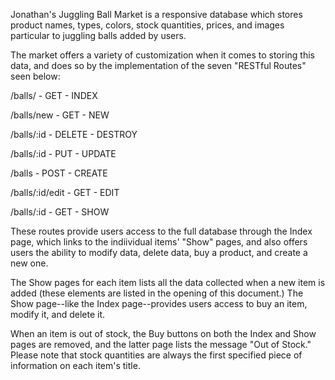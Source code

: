 Jonathan's Juggling Ball Market is a responsive database which stores product names, types, colors, stock quantities, prices, and images particular to juggling balls added by users. 

The market offers a variety of customization when it comes to storing this data, and does so by the implementation of the seven "RESTful Routes" seen below:

/balls/ - GET - INDEX

/balls/new - GET - NEW

/balls/:id - DELETE - DESTROY

/balls/:id - PUT - UPDATE

/balls - POST - CREATE

/balls/:id/edit - GET - EDIT

/balls/:id - GET - SHOW


These routes provide users access to the full database through the Index page, which links to the indiividual items' "Show" pages, and also offers users the ability to modify data, delete data, buy a product, and create a new one. 

The Show pages for each item lists all the data collected when a new item is added (these elements are listed in the opening of this document.) The Show page--like the Index page--provides users access to buy an item, modify it, and delete it.

When an item is out of stock, the Buy buttons on both the Index and Show pages are removed, and the latter page lists the message "Out of Stock." Please note that stock quantities are always the first specified piece of information on each item's title. 
